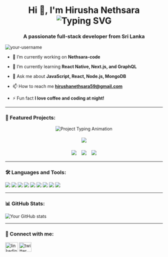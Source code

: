 <h1 align="center">
  Hi 👋, I'm Hirusha Nethsara  
  <br>
  <img src="https://readme-typing-svg.demolab.com?font=Fira+Code&duration=3000&pause=500&color=F75C7E&center=true&vCenter=true&width=435&lines=Data+Scientist;Web+Developer;Problem+Solver" alt="Typing SVG" />
</h1>

<h3 align="center">A passionate full-stack developer from Sri Lanka</h3>

<p align="left"> <img src="https://komarev.com/ghpvc/?username=your-username&label=Profile%20views&color=0e75b6&style=flat" alt="your-username" /> </p>

- 🔭 I’m currently working on **Nethsara-code**

- 🌱 I’m currently learning **React Native, Next.js, and GraphQL**

- 💬 Ask me about **JavaScript, React, Node.js, MongoDB**

- 📫 How to reach me **hirushanethsara59@gmail.com**

- ⚡ Fun fact **I love coffee and coding at night!**

---

### 🚀 Featured Projects:
<p align="center">
  <img src="https://readme-typing-svg.demolab.com?font=Fira+Code&duration=3000&pause=1000&color=00F7FF&center=true&vCenter=true&width=500&lines=Explore+my+featured+projects+below!" alt="Project Typing Animation" />
</p>

<div align="center" style="margin: 20px auto;">
  <img src="https://img.shields.io/badge/My%20Projects-05%20Completed-00BFFF?style=for-the-badge&logo=vercel&logoColor=white" />
  
  <div style="display: flex; flex-wrap: wrap; justify-content: center; gap: 1rem; margin-top: 1.5rem;">
    <img src="https://github-readme-stats.vercel.app/api/pin/?username=Nethsara&repo=project-1&theme=radical" />
    <img src="https://github-readme-stats.vercel.app/api/pin/?username=Nethsara&repo=project-2&theme=radical" />
    <img src="https://github-readme-stats.vercel.app/api/pin/?username=Nethsara&repo=project-3&theme=radical" />
  </div>
</div>

---

### 🛠️ Languages and Tools:

<p align="left">
  <img src="https://img.shields.io/badge/javascript-%23323330.svg?style=for-the-badge&logo=javascript&logoColor=%23F7DF1E"/>
  <img src="https://img.shields.io/badge/typescript-%23007ACC.svg?style=for-the-badge&logo=typescript&logoColor=white"/>
  <img src="https://img.shields.io/badge/react-%2320232a.svg?style=for-the-badge&logo=react&logoColor=%2361DAFB"/>
  <img src="https://img.shields.io/badge/node.js-%2343853D.svg?style=for-the-badge&logo=node.js&logoColor=white"/>
  <img src="https://img.shields.io/badge/express.js-%23404d59.svg?style=for-the-badge&logo=express&logoColor=white"/>
  <img src="https://img.shields.io/badge/mongodb-%2347A248.svg?style=for-the-badge&logo=mongodb&logoColor=white"/>
  <img src="https://img.shields.io/badge/graphql-E10098?style=for-the-badge&logo=graphql&logoColor=white"/>
  <img src="https://img.shields.io/badge/tailwindcss-%2338B2AC.svg?style=for-the-badge&logo=tailwind-css&logoColor=white"/>
  <img src="https://img.shields.io/badge/git-%23F05032.svg?style=for-the-badge&logo=git&logoColor=white"/>
</p>

---

### 📊 GitHub Stats:

![Your GitHub stats](https://github-readme-stats.vercel.app/api?username=Nethsara&show_icons=true&theme=radical)

---

### 🔗 Connect with me:

<p align="left">
<a href="https://linkedin.com/in/your-profile" target="blank"><img align="center" src="https://cdn.jsdelivr.net/npm/simple-icons@v3/icons/linkedin.svg" alt="linkedin" height="30" width="40" /></a>
<a href="https://twitter.com/yourprofile" target="blank"><img align="center" src="https://cdn.jsdelivr.net/npm/simple-icons@v3/icons/twitter.svg" alt="twitter" height="30" width="40" /></a>
</p>
